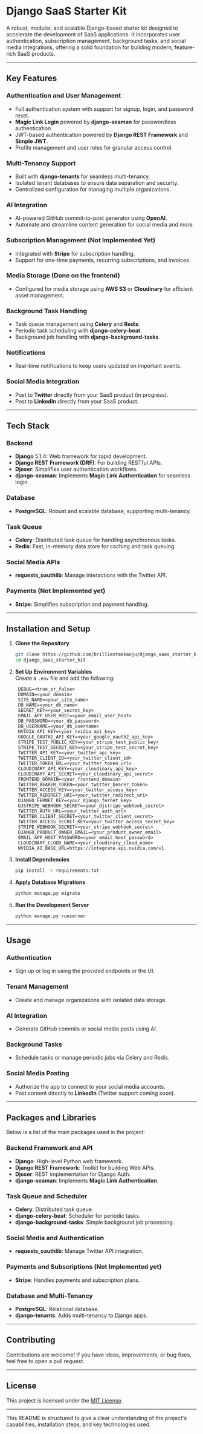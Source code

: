 # **Django SaaS Starter Kit**  

A robust, modular, and scalable Django-based starter kit designed to accelerate the development of SaaS applications. It incorporates user authentication, subscription management, background tasks, and social media integrations, offering a solid foundation for building modern, feature-rich SaaS products.  

---

## **Key Features**  

### **Authentication and User Management**  
- Full authentication system with support for signup, login, and password reset.  
- **Magic Link Login** powered by **django-seaman** for passwordless authentication.  
- JWT-based authentication powered by **Django REST Framework** and **Simple JWT**.  
- Profile management and user roles for granular access control.

### **Multi-Tenancy Support**  
- Built with **django-tenants** for seamless multi-tenancy.  
- Isolated tenant databases to ensure data separation and security.  
- Centralized configuration for managing multiple organizations.  

### **AI Integration**  
- AI-powered GitHub commit-to-post generator using **OpenAI**.  
- Automate and streamline content generation for social media and more.  

### **Subscription Management (Not Implemented Yet)**  
- Integrated with **Stripe** for subscription handling.  
- Support for one-time payments, recurring subscriptions, and invoices.  

### **Media Storage (Done on the frontend)**  
- Configured for media storage using **AWS S3** or **Cloudinary** for efficient asset management.  

### **Background Task Handling**  
- Task queue management using **Celery** and **Redis**.  
- Periodic task scheduling with **django-celery-beat**.  
- Background job handling with **django-background-tasks**.  

### **Notifications**  
- Real-time notifications to keep users updated on important events.  

### **Social Media Integration**  
- Post to **Twitter** directly from your SaaS product (in progress).  
- Post to **LinkedIn** directly from your SaaS product.

---

## **Tech Stack**  

### **Backend**  
- **Django** 5.1.4: Web framework for rapid development.  
- **Django REST Framework (DRF)**: For building RESTful APIs.  
- **Djoser**: Simplifies user authentication workflows.  
- **django-seaman**: Implements **Magic Link Authentication** for seamless login.  


### **Database**  
- **PostgreSQL**: Robust and scalable database, supporting multi-tenancy.  

### **Task Queue**  
- **Celery**: Distributed task queue for handling asynchronous tasks.  
- **Redis**: Fast, in-memory data store for caching and task queuing.  

### **Social Media APIs**  
- **requests_oauthlib**: Manage interactions with the Twitter API.  

### **Payments (Not Implemented yet)**  
- **Stripe**: Simplifies subscription and payment handling.  

---

## **Installation and Setup**  

1. **Clone the Repository**  
   ```bash
   git clone https://github.com/brilliantmakanju/django_saas_starter_kit.git
   cd django_saas_starter_kit
   ```

2. **Set Up Environment Variables**  
   Create a `.env` file and add the following:  
   ```plaintext
    DEBUG=<true_or_false>
    DOMAIN=<your_domain>
    SITE_NAME=<your_site_name>
    DB_NAME=<your_db_name>
    SECRET_KEY=<your_secret_key>
    EMAIL_APP_USER_HOST=<your_email_user_host>
    DB_PASSWORD=<your_db_password>
    DB_USERNAME=<your_db_username>
    NVIDIA_API_KEY=<your_nvidia_api_key>
    GOOGLE_OAUTH2_API_KEY=<your_google_oauth2_api_key>
    STRIPE_TEST_PUBLIC_KEY=<your_stripe_test_public_key>
    STRIPE_TEST_SECRET_KEY=<your_stripe_test_secret_key>
    TWITTER_API_KEY=<your_twitter_api_key>
    TWITTER_CLIENT_ID=<your_twitter_client_id>
    TWITTER_TOKEN_URL=<your_twitter_token_url>
    CLOUDINARY_API_KEY=<your_cloudinary_api_key>
    CLOUDINARY_API_SECRET=<your_cloudinary_api_secret>
    FRONTEND_DOMAIN=<your_frontend_domain>
    TWITTER_BEARER_TOKEN=<your_twitter_bearer_token>
    TWITTER_ACCESS_KEY=<your_twitter_access_key>
    TWITTER_REDIRECT_URI=<your_twitter_redirect_uri>
    DJANGO_FERNET_KEY=<your_django_fernet_key>
    DJSTRIPE_WEBHOOK_SECRET=<your_djstripe_webhook_secret>
    TWITTER_AUTH_URL=<your_twitter_auth_url>
    TWITTER_CLIENT_SECRET=<your_twitter_client_secret>
    TWITTER_ACCESS_SECRET_KEY=<your_twitter_access_secret_key>
    STRIPE_WEBHOOK_SECRET=<your_stripe_webhook_secret>
    DJANGO_PRODUCT_OWNER_EMAIL=<your_product_owner_email>
    EMAIL_APP_HOST_PASSWORD=<your_email_host_password>
    CLOUDINARY_CLOUD_NAME=<your_cloudinary_cloud_name>
    NVIDIA_AI_BASE_URL=https://integrate.api.nvidia.com/v1
   ```

3. **Install Dependencies**  
   ```bash
   pip install -r requirements.txt
   ```

4. **Apply Database Migrations**  
   ```bash
   python manage.py migrate
   ```

5. **Run the Development Server**  
   ```bash
   python manage.py runserver
   ```

---

## **Usage**  

### **Authentication**  
- Sign up or log in using the provided endpoints or the UI.  

### **Tenant Management**  
- Create and manage organizations with isolated data storage.  

### **AI Integration**  
- Generate GitHub commits or social media posts using AI.  

### **Background Tasks**  
- Schedule tasks or manage periodic jobs via Celery and Redis.  

### **Social Media Posting**  
- Authorize the app to connect to your social media accounts.  
- Post content directly to **LinkedIn** (Twitter support coming soon).  

---

## **Packages and Libraries**  

Below is a list of the main packages used in the project:  

### **Backend Framework and API**  
- **Django**: High-level Python web framework.  
- **Django REST Framework**: Toolkit for building Web APIs.  
- **Djoser**: REST implementation for Django Auth.
- **django-seaman**: Implements **Magic Link Authentication**.  

### **Task Queue and Scheduler**  
- **Celery**: Distributed task queue.  
- **django-celery-beat**: Scheduler for periodic tasks.  
- **django-background-tasks**: Simple background job processing.  

### **Social Media and Authentication**  
- **requests_oauthlib**: Manage Twitter API integration.  

### **Payments and Subscriptions (Not Implemented yet)**  
- **Stripe**: Handles payments and subscription plans.  

### **Database and Multi-Tenancy**  
- **PostgreSQL**: Relational database.  
- **django-tenants**: Adds multi-tenancy to Django apps.  

---

## **Contributing**  

Contributions are welcome! If you have ideas, improvements, or bug fixes, feel free to open a pull request.  

---

## **License**  
This project is licensed under the [MIT License](LICENSE).  

---

This README is structured to give a clear understanding of the project's capabilities, installation steps, and key technologies used.